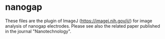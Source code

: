 # nanogap
These files are the plugin of ImageJ (https://imagej.nih.gov/ij/) for image analysis of nanogap electrodes.
Please see also the related paper published in the journal "Nanotechnology".
